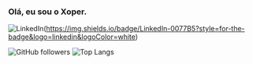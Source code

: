 ### Olá, eu sou o Xoper. 
![LinkedIn](https://www.linkedin.com/in/pedro-barros-399b41270/)(https://img.shields.io/badge/LinkedIn-0077B5?style=for-the-badge&logo=linkedin&logoColor=white)

![GitHub followers](https://img.shields.io/github/followers/SeuUsuario?style=social)
![Top Langs](https://github-readme-stats.vercel.app/api/top-langs/?username=SeuUsuario&layout=compact)

